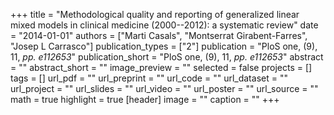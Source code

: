 +++
title = "Methodological quality and reporting of generalized linear mixed models in clinical medicine (2000--2012): a systematic review"
date = "2014-01-01"
authors = ["Marti Casals", "Montserrat Girabent-Farres", "Josep L Carrasco"]
publication_types = ["2"]
publication = "PloS one, (9), 11, _pp. e112653_"
publication_short = "PloS one, (9), 11, _pp. e112653_"
abstract = ""
abstract_short = ""
image_preview = ""
selected = false
projects = []
tags = []
url_pdf = ""
url_preprint = ""
url_code = ""
url_dataset = ""
url_project = ""
url_slides = ""
url_video = ""
url_poster = ""
url_source = ""
math = true
highlight = true
[header]
image = ""
caption = ""
+++
